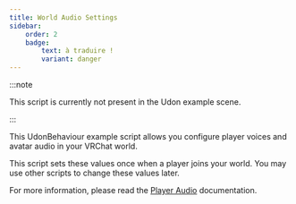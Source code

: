 ```yaml
---
title: World Audio Settings
sidebar:
    order: 2
    badge: 
        text: à traduire !
        variant: danger
---
```

:::note

This script is currently not present in the Udon example scene.

:::

This UdonBehaviour example script allows you configure player voices and avatar audio in your VRChat world.

This script sets these values once when a player joins your world. You may use other scripts to change these values later.

For more information, please read the [Player Audio](/worlds/udon/players/player-audio/) documentation.